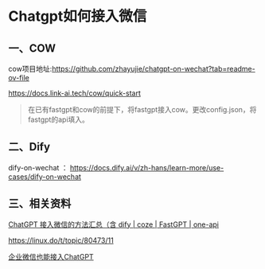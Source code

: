 # Chatgpt如何接入微信

## 一、COW



cow项目地址:https://github.com/zhayujie/chatgpt-on-wechat?tab=readme-ov-file

https://docs.link-ai.tech/cow/quick-start



> 在已有fastgpt和cow的前提下，将fastgpt接入cow。更改config.json，将fastgpt的api填入。



## 二、Dify

dify-on-wechat ： https://docs.dify.ai/v/zh-hans/learn-more/use-cases/dify-on-wechat






## 三、相关资料



[ChatGPT 接入微信的方法汇总（含 dify | coze | FastGPT | one-api](https://blog.pppfz.com/posts/20.html#%E4%B8%89%E3%80%81%E5%85%B6%E4%BB%96)

https://linux.do/t/topic/80473/11

[ 企业微信也能接入ChatGPT ](https://zhuanlan.zhihu.com/p/632457208)






